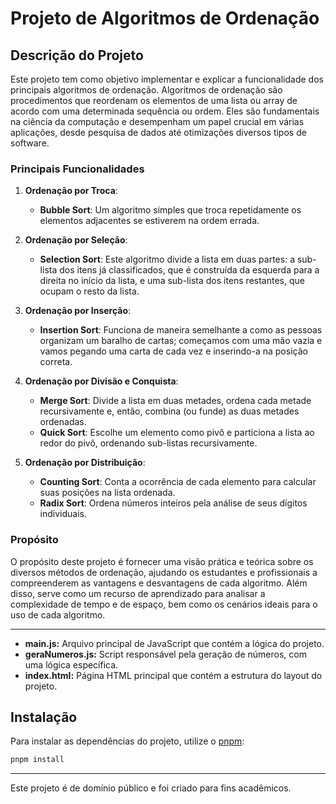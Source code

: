 # Projeto de Algoritmos de Ordenação

## Descrição do Projeto

Este projeto tem como objetivo implementar e explicar a funcionalidade dos principais algoritmos de ordenação. Algoritmos de ordenação são procedimentos que reordenam os elementos de uma lista ou array de acordo com uma determinada sequência ou ordem. Eles são fundamentais na ciência da computação e desempenham um papel crucial em várias aplicações, desde pesquisa de dados até otimizações diversos tipos de software.

### Principais Funcionalidades

1. **Ordenação por Troca**:
    - **Bubble Sort**: Um algoritmo simples que troca repetidamente os elementos adjacentes se estiverem na ordem errada.

2. **Ordenação por Seleção**:
    - **Selection Sort**: Este algoritmo divide a lista em duas partes: a sub-lista dos itens já classificados, que é construída da esquerda para a direita no início da lista, e uma sub-lista dos itens restantes, que ocupam o resto da lista.

3. **Ordenação por Inserção**:
    - **Insertion Sort**: Funciona de maneira semelhante a como as pessoas organizam um baralho de cartas; começamos com uma mão vazia e vamos pegando uma carta de cada vez e inserindo-a na posição correta.

4. **Ordenação por Divisão e Conquista**:
    - **Merge Sort**: Divide a lista em duas metades, ordena cada metade recursivamente e, então, combina (ou funde) as duas metades ordenadas.
    - **Quick Sort**: Escolhe um elemento como pivô e particiona a lista ao redor do pivô, ordenando sub-listas recursivamente.

5. **Ordenação por Distribuição**:
    - **Counting Sort**: Conta a ocorrência de cada elemento para calcular suas posições na lista ordenada.
    - **Radix Sort**: Ordena números inteiros pela análise de seus dígitos individuais.

### Propósito

O propósito deste projeto é fornecer uma visão prática e teórica sobre os diversos métodos de ordenação, ajudando os estudantes e profissionais a compreenderem as vantagens e desvantagens de cada algoritmo. Além disso, serve como um recurso de aprendizado para analisar a complexidade de tempo e de espaço, bem como os cenários ideais para o uso de cada algoritmo.

---
- **main.js:** Arquivo principal de JavaScript que contém a lógica do projeto.
- **geraNumeros.js:** Script responsável pela geração de números, com uma lógica específica.
- **index.html:** Página HTML principal que contém a estrutura do layout do projeto.

## Instalação
Para instalar as dependências do projeto, utilize o [pnpm](https://pnpm.io/):
```sh
pnpm install
```
---
Este projeto é de domínio público e foi criado para fins acadêmicos.
